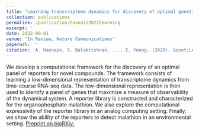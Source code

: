 ```yaml
---
title: "Learning transcriptome dynamics for discovery of optimal genetic reporters of novel compounds"
collection: publications
permalink: /publication/hasnain2022learning
excerpt: ''
date: 2022-09-01
venue: 'In Review, Nature Communications'
paperurl: ''
citation: 'A. Hasnain, S. Balakrishnan, ..., E. Yeung. (2020). &quot;Learning transcriptome dynamics for discovery of optimal genetic reporters of novel compounds.&quot; bioRXiv preprint https://doi.org/10.1101/2022.05.27.493781.'
---
```

 We develop a computational framework for the discovery of an optimal panel of reporters for novel compounds. The framework consists of learning a low-dimensional representation of transcriptome dynamics from time-course RNA-seq data. The low-dimensional representation is then used to identify a panel of genes that maximize a measure of observability of the dynamical system. A reporter library is constructed and characterized for the organophosphate malathion. We also explore the computational expressivity of the reporter library in an analog computing setting. Finally, we show the ability of the reporters to detect malathion in an environmental setting.
[Preprint on bioRXiv:](https://www.biorxiv.org/content/10.1101/2022.05.27.493781v1)